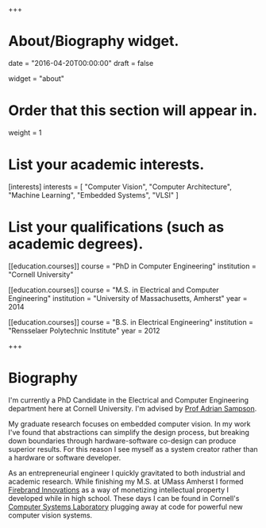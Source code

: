 +++
# About/Biography widget.

date = "2016-04-20T00:00:00"
draft = false

widget = "about"

# Order that this section will appear in.
weight = 1

# List your academic interests.
[interests]
  interests = [
    "Computer Vision",
    "Computer Architecture",
    "Machine Learning",
    "Embedded Systems",
    "VLSI"
  ]

# List your qualifications (such as academic degrees).
[[education.courses]]
  course = "PhD in Computer Engineering"
  institution = "Cornell University"

[[education.courses]]
  course = "M.S. in Electrical and Computer Engineering"
  institution = "University of Massachusetts, Amherst"
  year = 2014

[[education.courses]]
  course = "B.S. in Electrical Engineering"
  institution = "Rensselaer Polytechnic Institute"
  year = 2012
 
+++

# Biography

I'm currently a PhD Candidate in the Electrical and Computer Engineering
department here at Cornell University. I'm advised by [Prof Adrian
Sampson](http://www.cs.cornell.edu/~asampson/).

My graduate research focuses on embedded computer vision.
In my work I've found that abstractions can simplify the design process,
but breaking down boundaries through hardware-software co-design can
produce superior results. For this reason I see myself as a system
creator rather than a hardware or software developer.

As an entrepreneurial engineer I quickly gravitated to both industrial
and academic research. While finishing my M.S. at UMass Amherst I formed
[Firebrand Innovations](http://www.firebrandinnovations.com/) as a way
of monetizing intellectual property I developed while in high school.
These days I can be found in Cornell's [Computer Systems
Laboratory](http://www.csl.cornell.edu/) plugging away at code for
powerful new computer vision systems.
